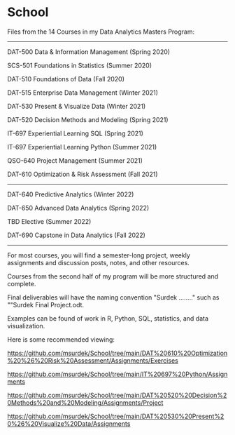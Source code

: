 # School

Files from the 14 Courses in my Data Analytics Masters Program:

---------------------------------------------------------------------------

DAT-500	Data & Information Management (Spring 2020)

SCS-501	Foundations in Statistics (Summer 2020)

DAT-510	Foundations of Data (Fall 2020)

DAT-515	Enterprise Data Management (Winter 2021)

DAT-530	Present & Visualize Data (Winter 2021)

DAT-520	Decision Methods and Modeling (Spring 2021)

IT-697	        Experiential Learning SQL (Spring 2021)

IT-697	        Experiential Learning Python (Summer 2021)

QSO-640	Project Management (Summer 2021)

DAT-610	Optimization & Risk Assessment (Fall 2021)

---------------------------------------------------------------------------

DAT-640	Predictive Analytics (Winter 2022)

DAT-650	Advanced Data Analytics (Spring 2022)

TBD Elective (Summer 2022)

DAT-690        Capstone in Data Analytics (Fall 2022)

---------------------------------------------------------------------------

For most courses, you will find a semester-long project, weekly assignments and discussion posts, notes, and other resources.

Courses from the second half of my program will be more structured and complete.

Final deliverables will have the naming convention "Surdek ........" such as ""Surdek Final Project.odt.

Examples can be found of work in R, Python, SQL, statistics, and data visualization.

Here is some recommended viewing:

https://github.com/msurdek/School/tree/main/DAT%20610%20Optimization%20%26%20Risk%20Assessment/Assignments/Exercises

https://github.com/msurdek/School/tree/main/IT%20697%20Python/Assignments

https://github.com/msurdek/School/tree/main/DAT%20520%20Decision%20Methods%20and%20Modeling/Assignments/Project

https://github.com/msurdek/School/tree/main/DAT%20530%20Present%20%26%20Visualize%20Data/Assignments

